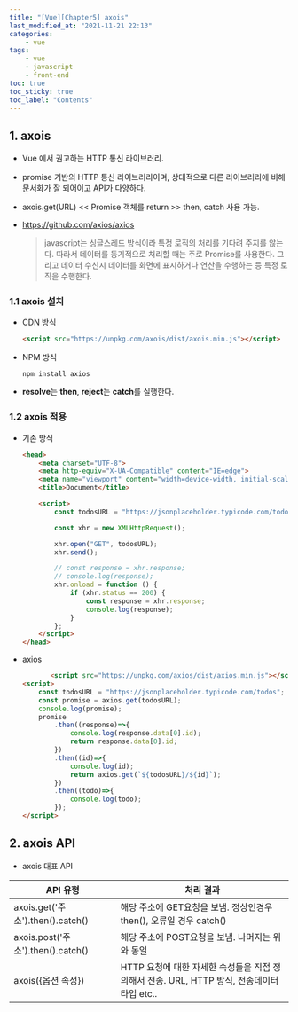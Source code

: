 ```yaml
---
title: "[Vue][Chapter5] axois"
last_modified_at: "2021-11-21 22:13"
categories:
    - vue
tags:
    - vue
    - javascript
    - front-end
toc: true
toc_sticky: true
toc_label: "Contents"
---
```


## 1. axois
* Vue 에서 권고하는 HTTP 통신 라이브러리.
* promise 기반의 HTTP 통신 라이브러리이며, 상대적으로 다른 라이브러리에 비해 문서화가 잘 되어이고 API가 다양하다.
* axois.get(URL) << Promise 객체를 return >> then, catch 사용 가능.
* https://github.com/axios/axios

    >javascript는 싱글스레드 방식이라 특정 로직의 처리를 기다려 주지를 않는다. 따라서 데이터를 동기적으로 처리할 때는 주로 Promise를 사용한다. 그리고 데이터 수신시 데이터를 화면에 표시하거나 연산을 수행하는 등 특정 로직을 수행한다.

### 1.1 axois 설치

* CDN 방식

    ```html
    <script src="https://unpkg.com/axois/dist/axois.min.js"></script>
    ```

* NPM 방식

    ```text
    npm install axios
    ```
    
*   <strong>resolve</strong>는 <strong>then</strong>, <strong>reject</strong>는 <strong>catch</strong>를 실행한다.

### 1.2 axois 적용

* 기존 방식

    ```html
    <head>
        <meta charset="UTF-8">
        <meta http-equiv="X-UA-Compatible" content="IE=edge">
        <meta name="viewport" content="width=device-width, initial-scale=1.0">
        <title>Document</title>

        <script>
            const todosURL = "https://jsonplaceholder.typicode.com/todos/1";

            const xhr = new XMLHttpRequest();

            xhr.open("GET", todosURL);
            xhr.send();

            // const response = xhr.response;
            // console.log(response);
            xhr.onload = function () {
                if (xhr.status == 200) {
                    const response = xhr.response;
                    console.log(response);
                }
            };
        </script>
    </head>
    ```

* axios

    ```html
           <script src="https://unpkg.com/axios/dist/axios.min.js"></script>
    <script>
        const todosURL = "https://jsonplaceholder.typicode.com/todos";
        const promise = axios.get(todosURL);
        console.log(promise);
        promise
            .then((response)=>{
                console.log(response.data[0].id);
                return response.data[0].id;
            })
            .then((id)=>{
                console.log(id);
                return axios.get(`${todosURL}/${id}`);
            })
            .then((todo)=>{
                console.log(todo);
            });
    </script>
    ```


## 2. axois API

* axois 대표 API

|API 유형|처리 결과
|---|---
|axois.get('주소').then().catch()|해당 주소에 GET요청을 보냄. 정상인경우 then(), 오류일 경우 catch()
|axois.post('주소').then().catch()|해당 주소에 POST요청을 보냄. 나머지는 위와 동일
|axois(\{옵션 속성\})|HTTP 요청에 대한 자세한 속성들을 직접 정의해서 전송. URL, HTTP 방식, 전송데이터 타입 etc..

